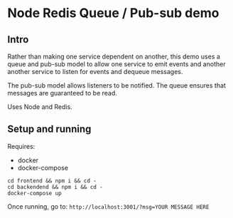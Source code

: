 # Node Redis Queue / Pub-sub demo

## Intro

Rather than making one service dependent on another, this demo uses a queue and pub-sub model to allow one service to emit events and another another service to listen for events and dequeue messages.

The pub-sub model allows listeners to be notified. The queue ensures that messages are guaranteed to be read.

Uses Node and Redis.

## Setup and running

Requires:
- docker
- docker-compose

```
cd frontend && npm i && cd -
cd backendend && npm i && cd -
docker-compose up
```

Once running, go to: ```http://localhost:3001/?msg=YOUR MESSAGE HERE```